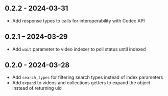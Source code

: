 ## 0.2.2 - 2024-03-31
* Add response types to calls for interoperability with Codec API

## 0.2.1 – 2024-03-29
* Add `wait` parameter to video indexer to poll status until indexed

## 0.2.0 - 2024-03-28
* Add `search_types` for filtering search types instead of index parameters
* Add `expand` to videos and collections getters to expand the object instead of returning uid
